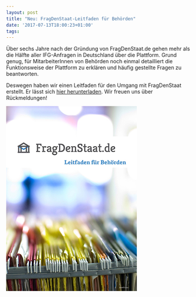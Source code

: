 ```yaml
---
layout: post
title: "Neu: FragDenStaat-Leitfaden für Behörden"
date: '2017-07-13T18:00:23+01:00'
tags: 
---
```


Über sechs Jahre nach der Gründung von FragDenStaat.de gehen mehr als die Hälfte aller IFG-Anfragen in Deutschland über die Plattform. Grund genug, für MitarbeiterInnen von Behörden noch einmal detailliert die Funktionsweise der Plattform zu erklären und häufig gestellte Fragen zu beantworten. 

Deswegen haben wir einen Leitfaden für den Umgang mit FragDenStaat erstellt. Er lässt sich <a href="https://github.com/arnese/IFG-Karte/raw/master/fds-leitfaden.pdf">hier herunterladen</a>. Wir freuen uns über Rückmeldungen!

<a href="https://github.com/arnese/IFG-Karte/raw/master/fds-leitfaden.pdf"><img src="https://raw.githubusercontent.com/arnese/IFG-Karte/master/fds-leitfaden.jpg">
